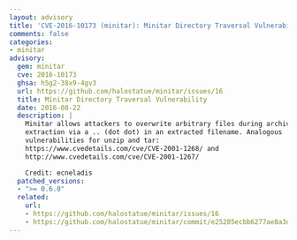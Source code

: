 ```yaml
---
layout: advisory
title: 'CVE-2016-10173 (minitar): Minitar Directory Traversal Vulnerability'
comments: false
categories:
- minitar
advisory:
  gem: minitar
  cve: 2016-10173
  ghsa: h5g2-38x9-4gv3
  url: https://github.com/halostatue/minitar/issues/16
  title: Minitar Directory Traversal Vulnerability
  date: 2016-08-22
  description: |
    Minitar allows attackers to overwrite arbitrary files during archive
    extraction via a .. (dot dot) in an extracted filename. Analogous
    vulnerabilities for unzip and tar:
    https://www.cvedetails.com/cve/CVE-2001-1268/ and
    http://www.cvedetails.com/cve/CVE-2001-1267/

    Credit: ecneladis
  patched_versions:
  - ">= 0.6.0"
  related:
    url:
    - https://github.com/halostatue/minitar/issues/16
    - https://github.com/halostatue/minitar/commit/e25205ecbb6277ae8a3df1e6a306d7ed4458b6e4
---
```

